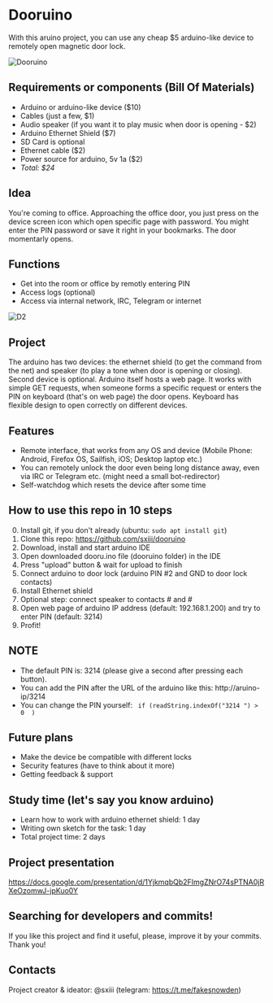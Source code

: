 # Dooruino
With this aruino project, you can use any cheap $5 arduino-like device to remotely open magnetic door lock.

![Dooruino](https://imgur.com/PV8F1cF.png)

## Requirements or components (Bill Of Materials)
* Arduino or arduino-like device ($10)
* Cables (just a few, $1)
* Audio speaker (if you want it to play music when door is opening - $2)
* Arduino Ethernet Shield ($7)
* SD Card is optional
* Ethernet cable ($2)
* Power source for arduino, 5v 1a ($2)
* *Total: $24*

## Idea
You're coming to office. Approaching the office door, you just press on the device screen icon which open specific page with password. You might enter the PIN password or save it right in your bookmarks. The door momentarly opens.

## Functions
* Get into the room or office by remotly entering PIN
* Access logs (optional)
* Access via internal network, IRC, Telegram or internet

![D2](https://imgur.com/ahshxYm.png)

## Project
The arduino has two devices: the ethernet shield (to get the command from the net) and speaker (to play a tone when door is opening or closing). Second device is optional. Arduino itself hosts a web page. It works with simple GET requests, when someone forms a specific request or enters the PIN on keyboard (that's on web page) the door opens. Keyboard has flexible design to open correctly on different devices.

## Features
* Remote interface, that works from any OS and device (Mobile Phone: Android, Firefox OS, Sailfish, iOS; Desktop laptop etc.)
* You can remotely unlock the door even being long distance away, even via IRC or Telegram etc. (might need a small bot-redirector)
* Self-watchdog which resets the device after some time

## How to use this repo in 10 steps
0) Install git, if you don't already (ubuntu: `sudo apt install git`)
1) Clone this repo: https://github.com/sxiii/dooruino
2) Download, install and start arduino IDE
3) Open downloaded dooru.ino file (dooruino folder) in the IDE
4) Press "upload" button & wait for upload to finish
5) Connect arduino to door lock (arduino PIN #2 and GND to door lock contacts)
6) Install Ethernet shield
7) Optional step: connect speaker to contacts # and #
8) Open web page of arduino IP address (default: 192.168.1.200) and try to enter PIN (default: 3214)
9) Profit!

## NOTE
* The default PIN is: 3214 (please give a second after pressing each button).
* You can add the PIN after the URL of the arduino like this: http://aruino-ip/3214
* You can change the PIN yourself: ` if (readString.indexOf("3214 ") > 0  )`

## Future plans
* Make the device be compatible with different locks
* Security features (have to think about it more)
* Getting feedback & support

## Study time (let's say you know arduino)
* Learn how to work with arduino ethernet shield: 1 day
* Writing own sketch for the task: 1 day
* Total project time: 2 days

## Project presentation
https://docs.google.com/presentation/d/1YjkmqbQb2FImgZNrO74sPTNA0jRXeOzomwJ-jpKuo0Y

## Searching for developers and commits!
If you like this project and find it useful, please, improve it by your commits. Thank you!

## Contacts
Project creator & ideator: @sxiii (telegram: https://t.me/fakesnowden)
